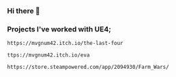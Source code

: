 ### Hi there 👋


### Projects I've worked with UE4;
    https://mvgnum42.itch.io/the-last-four
   
    ttps://mvgnum42.itch.io/eva
    
    https://store.steampowered.com/app/2094930/Farm_Wars/
<!--
**BerkTUNA/BerkTUNA** is a ✨ _special_ ✨ repository because its `README.md` (this file) appears on your GitHub profile.

Here are some ideas to get you started:

- 🔭 I’m currently working on ...
- 🌱 I’m currently learning ...
- 👯 I’m looking to collaborate on ...
- 🤔 I’m looking for help with ...
- 💬 Ask me about ...
- 📫 How to reach me: ...
- 😄 Pronouns: ...
- ⚡ Fun fact: ...
-->
